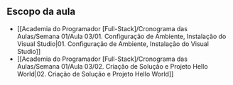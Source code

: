 ## Escopo da aula

- [[Academia do Programador [Full-Stack]/Cronograma das Aulas/Semana 01/Aula 03/01. Configuração de Ambiente, Instalação do Visual Studio|01. Configuração de Ambiente, Instalação do Visual Studio]]
- [[Academia do Programador [Full-Stack]/Cronograma das Aulas/Semana 01/Aula 03/02. Criação de Solução e Projeto Hello World|02. Criação de Solução e Projeto Hello World]]
